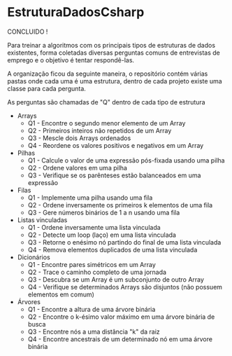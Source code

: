 # EstruturaDadosCsharp
CONCLUIDO !

Para treinar a algoritmos com os principais tipos de estruturas de dados existentes, forma coletadas diversas perguntas comuns de entrevistas de emprego e o objetivo é tentar respondê-las.

A organização ficou da seguinte maneira, o repositório contém várias pastas onde cada uma é uma estrutura, dentro de cada projeto existe uma classe para cada pergunta.

As perguntas são chamadas de "Q" dentro de cada tipo de estrutura

- Arrays
    - Q1 - Encontre o segundo menor elemento de um Array
    - Q2 - Primeiros inteiros não repetidos de um Array
    - Q3 - Mescle dois Arrays ordenados
    - Q4 - Reordene os valores positivos e negativos em um Array
- Pilhas
    - Q1 - Calcule o valor de uma expressão pós-fixada usando uma pilha
    - Q2 - Ordene valores em uma pilha
    - Q3 - Verifique se os parênteses estão balanceados em uma expressão
- Filas
    - Q1 - Implemente uma pilha usando uma fila
    - Q2 - Ordene inversamente os primeiros k elementos de uma fila
    - Q3 - Gere números binários de 1 a n usando uma fila
- Listas vinculadas
    - Q1 - Ordene inversamente uma lista vinculada
    - Q2 - Detecte um loop (laço) em uma lista vinculada
    - Q3 - Retorne o enésimo nó partindo do final de uma lista vinculada
    - Q4 - Remova elementos duplicados de uma lista vinculada
- Dicionários
    - Q1 - Encontre pares simétricos em um Array
    - Q2 - Trace o caminho completo de uma jornada
    - Q3 - Descubra se um Array é um subconjunto de outro Array
    - Q4 - Verifique se determinados Arrays são disjuntos (não possuem elementos em comum)
- Árvores
    - Q1 - Encontre a altura de uma árvore binária
    - Q2 - Encontre o k-ésimo valor máximo em uma árvore binária de busca
    - Q3 - Encontre nós a uma distância "k" da raiz
    - Q4 - Encontre ancestrais de um determinado nó em uma árvore binária

